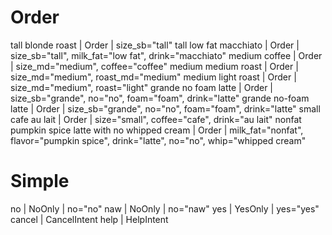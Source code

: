 # Order

tall blonde roast | Order | size_sb="tall"
tall low fat macchiato | Order | size_sb="tall", milk_fat="low fat", drink="macchiato"
medium coffee | Order | size_md="medium", coffee="coffee"
medium medium roast | Order | size_md="medium", roast_md="medium"
medium light roast | Order | size_md="medium", roast="light"
grande no foam latte | Order | size_sb="grande", no="no", foam="foam", drink="latte"
grande no-foam latte | Order | size_sb="grande", no="no", foam="foam", drink="latte"
small cafe au lait | Order | size="small", coffee="cafe", drink="au lait"
nonfat pumpkin spice latte with no whipped cream | Order | milk_fat="nonfat", flavor="pumpkin spice", drink="latte", no="no", whip="whipped cream"

# Simple

no | NoOnly | no="no"
naw | NoOnly | no="naw"
yes | YesOnly | yes="yes"
cancel | CancelIntent
help | HelpIntent
